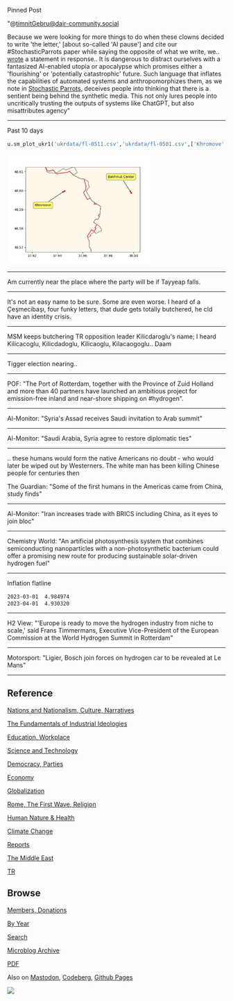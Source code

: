 Pinned Post

"@timnitGebru@dair-community.social

Because we were looking for more things to do when these clowns
decided to write 'the letter,' [about so-called 'AI pause'] and cite
our \#StochasticParrots paper while saying the opposite of what we
write, we.. [wrote](https://www.dair-institute.org/blog/letter-statement-March2023)
a statement in response.. It is dangerous to distract ourselves with a fantasized
AI-enabled utopia or apocalypse which promises either a 'flourishing' or
'potentially catastrophic' future. Such language that inflates the capabilities
of automated systems and anthropomorphizes them, as we note in [Stochastic Parrots](https://dl.acm.org/doi/abs/10.1145/3442188.3445922), 
deceives people into thinking that there is a sentient being behind the
synthetic media. This not only lures people into uncritically trusting
the outputs of systems like ChatGPT, but also misattributes agency"

---

Past 10 days

```python
u.sm_plot_ukr1('ukrdata/fl-0511.csv','ukrdata/fl-0501.csv',['Khromove','Bakhmut Center'],48.59,37.96,zoom=0.005)
```

<img width='340' src='mbl/2023/ukr-14.jpg'/> 

---

Am currently near the place where the party will be if Tayyeap falls.

---

It's not an easy name to be sure. Some are even worse. I heard of a
Çeşmecibaşı, four funky letters, that dude gets totally butchered, he
cld have an identity crisis.

---

MSM keeps butchering TR opposition leader Kilicdaroglu's name; I heard
Kilicacoglu, Kilicdadoglu, Kilicaoglu, Kilacaogoglu.. Daam

---

Tigger election nearing..

---

POF: "The Port of Rotterdam, together with the Province of Zuid
Holland and more than 40 partners have launched an ambitious project
for emission-free inland and near-shore shipping on #hydrogen".

---


Al-Monitor: "Syria's Assad receives Saudi invitation to Arab summit"

---

Al-Monitor: "Saudi Arabia, Syria agree to restore diplomatic ties"

---

.. these humans would form the native Americans no doubt - who would
later be wiped out by Westerners. The white man has been killing
Chinese people for centuries then

The Guardian: "Some of the first humans in the Americas came from
China, study finds"

---

Al-Monitor: "Iran increases trade with BRICS including China, as it
eyes to join bloc"

---

Chemistry World: "An artificial photosynthesis system that combines
semiconducting nanoparticles with a non-photosynthetic bacterium could
offer a promising new route for producing sustainable solar-driven
hydrogen fuel"

---

Inflation flatline

```
2023-03-01  4.984974
2023-04-01  4.930320
```

---

H2 View: "'Europe is ready to move the hydrogen industry from niche to
scale,' said Frans Timmermans, Executive Vice-President of the
European Commission at the World Hydrogen Summit in Rotterdam"

---

Motorsport: "Ligier, Bosch join forces on hydrogen car to be revealed
at Le Mans"

---

## Reference

[Nations and Nationalism, Culture, Narratives](0119/2013/02/nations-and-nationalism.html)

[The Fundamentals of Industrial Ideologies](0119/2011/04/fundamentals-of-industrial-ideologies.html)

[Education, Workplace](0119/2017/09/education-workplace.html)

[Science and Technology](0119/2018/09/science-technology.html)

[Democracy, Parties](0119/2016/11/democracy.html)

[Economy](2021/01/economy.html)

[Globalization](0119/2018/09/globalization.html)

[Rome, The First Wave, Religion](0119/2017/12/rome.html)

[Human Nature & Health](2020/07/human-nature.html)

[Climate Change](2022/01/climate.html)

[Reports](2021/01/reports.html)

[The Middle East](0119/2019/07/middleeast.html)

[TR](../tr/index.html)

## Browse

[Members, Donations](2022/08/members.html)

[By Year](years.html)

[Search](search.html)

[Microblog Archive](mbl/index.html)

[PDF](https://drive.google.com/uc?export=view&id=1FSi-1MnqXVq_PVTEXzzflwN8-7h92N_R)

Also on 
[Mastodon](https://masto.ai/@muratk3n),
[Codeberg](https://muratk5n.codeberg.page/en/),
[Github Pages](https://muratk5n.github.io/thirdwave/en/)

<img src='https://drive.google.com/uc?export=view&id=1zsIeciFSvlr-sWB84Tc0mfZ_NYqn9VQx'/> 



